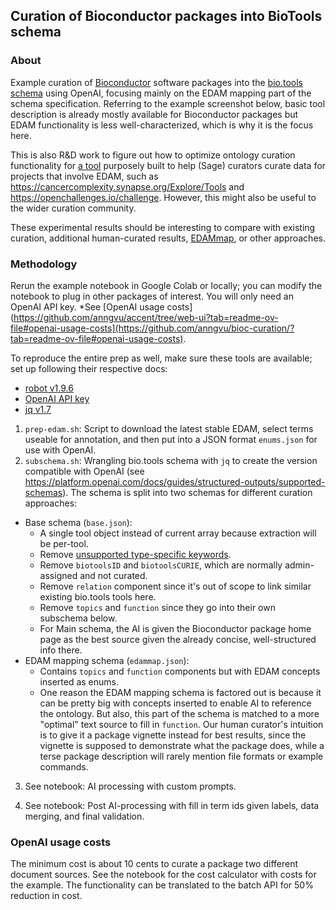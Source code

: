 
## Curation of Bioconductor packages into BioTools schema

### About

Example curation of [Bioconductor](https://bioconductor.org/) software packages into the [bio.tools schema](https://github.com/bio-tools/biotoolsSchema) using OpenAI, focusing mainly on the EDAM mapping part of the schema specification. Referring to the example screenshot below, basic tool description is already mostly available for Bioconductor packages but EDAM functionality is less well-characterized, which is why it is the focus here.  



This is also R&D work to figure out how to optimize ontology curation functionality for [a tool](https://github.com/anngvu/accent) purposely built to help (Sage) curators curate data for projects that involve EDAM, such as https://cancercomplexity.synapse.org/Explore/Tools and https://openchallenges.io/challenge. However, this might also be useful to the wider curation community.

These experimental results should be interesting to compare with existing curation, additional human-curated results, [EDAMmap](https://github.com/edamontology/edammap), or other approaches. 

### Methodology

Rerun the example notebook in Google Colab or locally; you can modify the notebook to plug in other packages of interest. 
You will only need an OpenAI API key. 
*See [OpenAI usage costs](https://github.com/anngvu/accent/tree/web-ui?tab=readme-ov-file#openai-usage-costs](https://github.com/anngvu/bioc-curation/?tab=readme-ov-file#openai-usage-costs).

To reproduce the entire prep as well, make sure these tools are available; set up following their respective docs:
- [robot v1.9.6](http://robot.obolibrary.org/)
- [OpenAI API key](https://platform.openai.com/docs/quickstart)
- [jq v1.7](https://jqlang.github.io/jq/) 

1. `prep-edam.sh`: Script to download the latest stable EDAM, select terms useable for annotation, and then put into a JSON format `enums.json` for use with OpenAI.
2. `subschema.sh`: Wrangling bio.tools schema with `jq` to create the version compatible with OpenAI (see https://platform.openai.com/docs/guides/structured-outputs/supported-schemas). The schema is split into two schemas for different curation approaches:
  - Base schema (`base.json`):
    - A single tool object instead of current array because extraction will be per-tool.
    - Remove [unsupported type-specific keywords](https://platform.openai.com/docs/guides/structured-outputs/some-type-specific-keywords-are-not-yet-supported). 
    - Remove `biotoolsID` and `biotoolsCURIE`, which are normally admin-assigned and not curated. 
    - Remove `relation` component since it's out of scope to link similar existing bio.tools tools here.  
    - Remove `topics` and `function` since they go into their own subschema below.
    - For Main schema, the AI is given the Bioconductor package home page as the best source given the already concise, well-structured info there. 
  - EDAM mapping schema (`edammap.json`):
    - Contains `topics` and `function` components but with EDAM concepts inserted as enums.
    - One reason the EDAM mapping schema is factored out is because it can be pretty big with concepts inserted to enable AI to reference the ontology. But also, this part of the schema is matched to a more "optimal" text source to fill in `function`. Our human curator's intuition is to give it a package vignette instead for best results, since the vignette is supposed to demonstrate what the package does, while a terse package description will rarely mention file formats or example commands.

3. See notebook: AI processing with custom prompts.

4. See notebook: Post AI-processing with fill in term ids given labels, data merging, and final validation. 


### OpenAI usage costs

The minimum cost is about 10 cents to curate a package two different document sources. See the notebook for the cost calculator with costs for the example. The functionality can be translated to the batch API for 50% reduction in cost.

